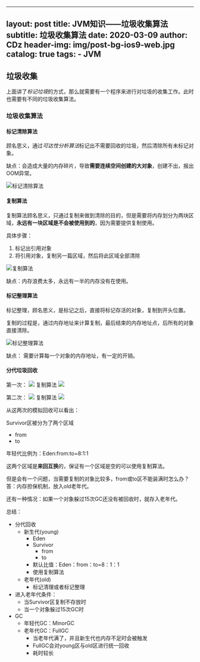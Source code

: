 
---
layout:     post
title:      JVM知识——垃圾收集算法
subtitle:   垃圾收集算法
date:       2020-03-09
author:     CDz
header-img: img/post-bg-ios9-web.jpg
catalog: true
tags:
    - JVM
---

## 垃圾收集
上面讲了*标记垃圾*的方式，那么就需要有一个程序来进行对垃圾的收集工作。此时也需要有不同的垃圾收集算法。

### 垃圾收集算法
#### 标记清除算法
顾名思义，通过*可达性分析算法*标记出不需要回收的垃圾，然后清除所有未标记对象。

缺点：会造成大量的内存碎片，导致**需要连续空间创建的大对象**，创建不出，报出OOM异常。

![标记清除算法](https://tva1.sinaimg.cn/large/00831rSTgy1gcnwtitg25j31cq0hsq5d.jpg)

#### 复制算法
复制算法顾名思义，只通过复制来做到清除的目的，但是需要将内存划分为两块区域，**永远有一块区域是不会被使用到的**，因为需要提供复制使用。

具体步骤：
1. 标记出引用对象
2. 将引用对象，复制另一篇区域，然后将此区域全部清除

![复制算法](https://tva1.sinaimg.cn/large/00831rSTgy1gcnwtypo1ej31d60jo41g.jpg)

缺点：内存浪费太多，永远有一半的内存没有在使用。

#### 标记整理算法

标记整理，顾名思义，是标记之后，直接将标记存活的对象，复制到开头位置。

复制的过程是，通过内存地址来计算复制，最后结束的内存地址点，后所有的对象直接清除。

![标记整理算法](https://tva1.sinaimg.cn/large/00831rSTgy1gcnwuihu9tj31da0igtb4.jpg)

缺点：
需要计算每一个对象的内存地址，有一定的开销。



#### 分代垃圾回收

第一次：
![](https://tva1.sinaimg.cn/large/00831rSTgy1gcnwx3xzj2j31ya08swgq.jpg)
复制算法
![](https://tva1.sinaimg.cn/large/00831rSTgy1gcnwws92twj31xs09kdi5.jpg)

第二次：
![](https://tva1.sinaimg.cn/large/00831rSTgy1gcnwwg3p0hj31yy08q0v7.jpg)
复制算法
![](https://tva1.sinaimg.cn/large/00831rSTgy1gcnwvbxetej31xa08eac9.jpg)

从这两次的模拟回收可以看出：

Survivor区被分为了两个区域
- from
- to

年轻代比例为：Eden:from:to=8:1:1

这两个区域是**来回互换**的，保证有一个区域是空的可以使用复制算法。

但是会有一个问题，当需要复制的对象比较多，from或to区不能装满时怎么办？
答：内存担保机制，放入old老年代。

还有一种情况：如果一个对象躲过15次GC还没有被回收时，就存入老年代。

总结：
- 分代回收
	- 新生代(young)
		- Eden
		- Survivor
			- from
			- to
		- 默认比值：Eden：from：to=8：1：1
		- 使用复制算法
	- 老年代(old)
		- 标记清理或者标记整理
- 进入老年代条件：
	- 当Survivor区复制不存放时
	- 当一个对象躲过15次GC时
- GC
	- 年轻代GC：MinorGC
	- 老年代GC：FullGC
		- 当老年代满了，并且新生代也内存不足时会被触发
		- FullGC会对young区与old区进行统一回收
		- 耗时较长 
